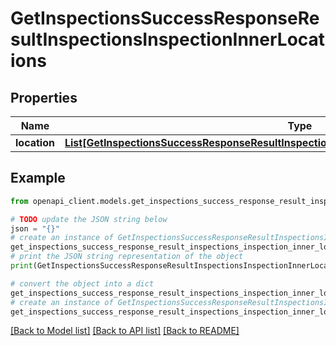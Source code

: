 # GetInspectionsSuccessResponseResultInspectionsInspectionInnerLocations


## Properties

Name | Type | Description | Notes
------------ | ------------- | ------------- | -------------
**location** | [**List[GetInspectionsSuccessResponseResultInspectionsInspectionInnerLocationsLocationInner]**](GetInspectionsSuccessResponseResultInspectionsInspectionInnerLocationsLocationInner.md) |  | 

## Example

```python
from openapi_client.models.get_inspections_success_response_result_inspections_inspection_inner_locations import GetInspectionsSuccessResponseResultInspectionsInspectionInnerLocations

# TODO update the JSON string below
json = "{}"
# create an instance of GetInspectionsSuccessResponseResultInspectionsInspectionInnerLocations from a JSON string
get_inspections_success_response_result_inspections_inspection_inner_locations_instance = GetInspectionsSuccessResponseResultInspectionsInspectionInnerLocations.from_json(json)
# print the JSON string representation of the object
print(GetInspectionsSuccessResponseResultInspectionsInspectionInnerLocations.to_json())

# convert the object into a dict
get_inspections_success_response_result_inspections_inspection_inner_locations_dict = get_inspections_success_response_result_inspections_inspection_inner_locations_instance.to_dict()
# create an instance of GetInspectionsSuccessResponseResultInspectionsInspectionInnerLocations from a dict
get_inspections_success_response_result_inspections_inspection_inner_locations_from_dict = GetInspectionsSuccessResponseResultInspectionsInspectionInnerLocations.from_dict(get_inspections_success_response_result_inspections_inspection_inner_locations_dict)
```
[[Back to Model list]](../README.md#documentation-for-models) [[Back to API list]](../README.md#documentation-for-api-endpoints) [[Back to README]](../README.md)


